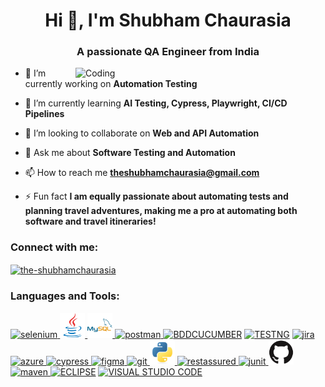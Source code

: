 <h1 align="center">Hi 👋, I'm Shubham Chaurasia</h1>
<h3 align="center">A passionate QA Engineer from India</h3>
<img align="right" alt="Coding" width="400" src="https://blog.openreplay.com/images/testing-principles-levels-and-libraries/images/image1.gif">

- 🔭 I’m currently working on **Automation Testing**

- 🌱 I’m currently learning **AI Testing, Cypress, Playwright, CI/CD Pipelines**

- 👯 I’m looking to collaborate on **Web and API Automation**

- 💬 Ask me about **Software Testing and Automation**

- 📫 How to reach me **theshubhamchaurasia@gmail.com**

- ⚡ Fun fact **I am equally passionate about automating tests and planning travel adventures, making me a pro at automating both software and travel itineraries!**

<h3 align="left">Connect with me:</h3>
<p align="left">
<a href="https://linkedin.com/in/the-shubhamchaurasia" target="blank"><img align="center" src="https://raw.githubusercontent.com/rahuldkjain/github-profile-readme-generator/master/src/images/icons/Social/linked-in-alt.svg" alt="the-shubhamchaurasia" height="30" width="40" /></a>
</p>

<h3 align="left">Languages and Tools:</h3>
<p align="left"> 
  <a href="https://www.selenium.dev" target="_blank" rel="noreferrer"> 
    <img src="https://raw.githubusercontent.com/detain/svg-logos/780f25886640cef088af994181646db2f6b1a3f8/svg/selenium-logo.svg" alt="selenium" width="40" height="40"/> 
  </a> 
  <a href="https://www.java.com" target="_blank" rel="noreferrer"> 
    <img src="https://raw.githubusercontent.com/devicons/devicon/master/icons/java/java-original.svg" alt="java" width="40" height="40"/> 
  </a> 
  <a href="https://www.mysql.com/" target="_blank" rel="noreferrer"> 
    <img src="https://raw.githubusercontent.com/devicons/devicon/master/icons/mysql/mysql-original-wordmark.svg" alt="mysql" width="40" height="40"/> 
  </a> 
  <a href="https://postman.com" target="_blank" rel="noreferrer"> 
    <img src="https://www.vectorlogo.zone/logos/getpostman/getpostman-icon.svg" alt="postman" width="40" height="40"/> 
  </a>
  <a href="https://www.tutorialspoint.com/cucumber/index.htm" target="_blank" rel="noreferrer">   <img src="https://github.com/user-attachments/assets/e5cf0c82-64e5-41a9-a8dd-ed0bb14aff6f" alt="BDDCUCUMBER" width="40" height="40"/></a>
  <a href="https://www.tutorialspoint.com/testng/index.htm" target="_blank" rel="noreferrer">   <img src="https://github.com/user-attachments/assets/90871f36-cc2e-4fc1-8673-7011aab72f78" alt="TESTNG" width="40" height="40"/></a> 
  <a href="https://www.atlassian.com/software/jira" target="_blank" rel="noreferrer"> 
    <img src="https://www.vectorlogo.zone/logos/atlassian_jira/atlassian_jira-icon.svg" alt="jira" width="40" height="40"/> 
  </a> 
  <a href="https://azure.microsoft.com/en-in/" target="_blank" rel="noreferrer"> 
    <img src="https://www.vectorlogo.zone/logos/microsoft_azure/microsoft_azure-icon.svg" alt="azure" width="40" height="40"/> 
  </a> 
  <a href="https://www.cypress.io" target="_blank" rel="noreferrer"> 
    <img src="https://raw.githubusercontent.com/simple-icons/simple-icons/6e46ec1fc23b60c8fd0d2f2ff46db82e16dbd75f/icons/cypress.svg" alt="cypress" width="40" height="40"/> 
  </a> 
  <a href="https://www.figma.com/" target="_blank" rel="noreferrer"> 
    <img src="https://www.vectorlogo.zone/logos/figma/figma-icon.svg" alt="figma" width="40" height="40"/> 
  </a> 
  <a href="https://git-scm.com/" target="_blank" rel="noreferrer"> 
    <img src="https://www.vectorlogo.zone/logos/git-scm/git-scm-icon.svg" alt="git" width="40" height="40"/> 
  </a> 
   
  <a href="https://www.python.org" target="_blank" rel="noreferrer"> 
    <img src="https://raw.githubusercontent.com/devicons/devicon/master/icons/python/python-original.svg" alt="python" width="40" height="40"/> 
  </a> 
  
  <a href="https://rest-assured.io/" target="_blank" rel="noreferrer"> 
    <img src="https://avatars.githubusercontent.com/u/19369327?s=200&v=4" alt="restassured" width="40" height="40"/> 
  </a> 
  
  <a href="https://junit.org/junit5/" target="_blank" rel="noreferrer"> 
    <img src="https://junit.org/junit5/assets/img/junit5-logo.png" alt="junit" width="40" height="40"/> 
  </a> 
  
  <a href="https://github.com/" target="_blank" rel="noreferrer"> 
    <img src="https://raw.githubusercontent.com/devicons/devicon/master/icons/github/github-original.svg" alt="github" width="40" height="40"/> 
  </a> 
  <a href="https://maven.apache.org/" target="_blank" rel="noreferrer"> 
    <img src="https://www.vectorlogo.zone/logos/apache_maven/apache_maven-icon.svg" alt="maven" width="40" height="40"/> 
  </a> 
  <a href="" target="_blank" rel="noreferrer">   <img src="https://github.com/user-attachments/assets/d012ffb8-d9bd-4763-8478-067b70493eec" alt="ECLIPSE" width="60" height="40"/></a> 
  <a href="" target="_blank" rel="noreferrer">   <img src="https://github.com/user-attachments/assets/782d22c8-fa6f-466f-9eaf-a4ff91524a57" alt="VISUAL STUDIO CODE" width="40" height="40"/></a> 
</p>
